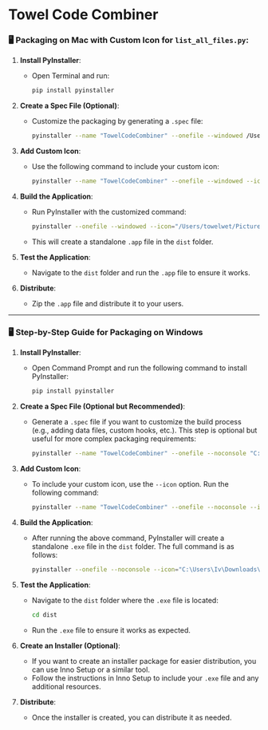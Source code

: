 # Towel Code Combiner

### 🖥️ Packaging on Mac with Custom Icon for `list_all_files.py`:

1. **Install PyInstaller**:
   - Open Terminal and run:
     ```bash
     pip install pyinstaller
     ```

2. **Create a Spec File (Optional)**:
   - Customize the packaging by generating a `.spec` file:
     ```bash
     pyinstaller --name "TowelCodeCombiner" --onefile --windowed /Users/towelwet/Downloads/list_all_files.py
     ```

3. **Add Custom Icon**:
   - Use the following command to include your custom icon:
     ```bash
     pyinstaller --name "TowelCodeCombiner" --onefile --windowed --icon="/Users/towelwet/Pictures/(Towel Apps)/Towel Code Combiner/tcc.jpg" /Users/towelwet/Downloads/list_all_files.py
     ```

4. **Build the Application**:
   - Run PyInstaller with the customized command:
     ```bash
     pyinstaller --onefile --windowed --icon="/Users/towelwet/Pictures/(Towel Apps)/Towel Code Combiner/tcc.jpg" /Users/towelwet/Downloads/list_all_files.py
     ```
   - This will create a standalone `.app` file in the `dist` folder.

5. **Test the Application**:
   - Navigate to the `dist` folder and run the `.app` file to ensure it works.

6. **Distribute**:
   - Zip the `.app` file and distribute it to your users.

---

### 🖥️ Step-by-Step Guide for Packaging on Windows

1. **Install PyInstaller**:
   - Open Command Prompt and run the following command to install PyInstaller:
     ```bash
     pip install pyinstaller
     ```

2. **Create a Spec File (Optional but Recommended)**:
   - Generate a `.spec` file if you want to customize the build process (e.g., adding data files, custom hooks, etc.). This step is optional but useful for more complex packaging requirements:
     ```bash
     pyinstaller --name "TowelCodeCombiner" --onefile --noconsole "C:\Users\Iv\Downloads\TCC All Files\list_all_files.py"
     ```

3. **Add Custom Icon**:
   - To include your custom icon, use the `--icon` option. Run the following command:
     ```bash
     pyinstaller --name "TowelCodeCombiner" --onefile --noconsole --icon="C:\Users\Iv\Downloads\TCC All Files\Towel Code Combiner\tcc.jpg" "C:\Users\Iv\Downloads\TCC All Files\list_all_files.py"
     ```

4. **Build the Application**:
   - After running the above command, PyInstaller will create a standalone `.exe` file in the `dist` folder. The full command is as follows:
     ```bash
     pyinstaller --onefile --noconsole --icon="C:\Users\Iv\Downloads\TCC All Files\Towel Code Combiner\tcc.jpg" "C:\Users\Iv\Downloads\TCC All Files\list_all_files.py"
     ```

5. **Test the Application**:
   - Navigate to the `dist` folder where the `.exe` file is located:
     ```bash
     cd dist
     ```
   - Run the `.exe` file to ensure it works as expected.

6. **Create an Installer (Optional)**:
   - If you want to create an installer package for easier distribution, you can use Inno Setup or a similar tool.
   - Follow the instructions in Inno Setup to include your `.exe` file and any additional resources.

7. **Distribute**:
   - Once the installer is created, you can distribute it as needed.

